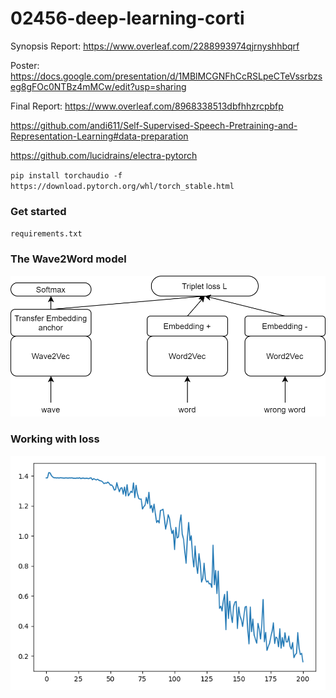 # 02456-deep-learning-corti

Synopsis Report: https://www.overleaf.com/2288993974qjrnyshhbqrf

Poster: https://docs.google.com/presentation/d/1MBlMCGNFhCcRSLpeCTeVssrbzseg8gFOc0NTBz4mMCw/edit?usp=sharing

Final Report: https://www.overleaf.com/8968338513dbfhhzrcpbfp


https://github.com/andi611/Self-Supervised-Speech-Pretraining-and-Representation-Learning#data-preparation

https://github.com/lucidrains/electra-pytorch

``
pip install torchaudio -f https://download.pytorch.org/whl/torch_stable.html
``

### Get started
``
requirements.txt
``

### The Wave2Word model

![model_idea](images/model_idea.png)


### Working with loss
![model_idea](images/loss.png)
